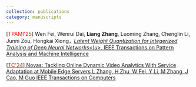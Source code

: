 ```yaml
---
collection: publications
category: manuscripts
---
```

[<font color=#FF000 >TPAMI'25</font>] Wen Fei, Wenrui Dai, **Liang Zhang**, Luoming Zhang, Chenglin Li, Junni Zou, Hongkai Xiong，[*<u>Latent Weight Quantization for Integerized Training of Deep Neural Networks<\u>*](https://ieeexplore.ieee.org/abstract/document/10834560), IEEE Transactions on Pattern Analysis and Machine Intelligence

[<font color=#FF000 >TC'24</font>] Novas: Tackling Online Dynamic Video Analytics With Service Adaptation at Mobile Edge Servers
L Zhang, H Zhu, W Fei, Y Li, M Zhang, J Cao, M Guo
IEEE Transactions on Computers


